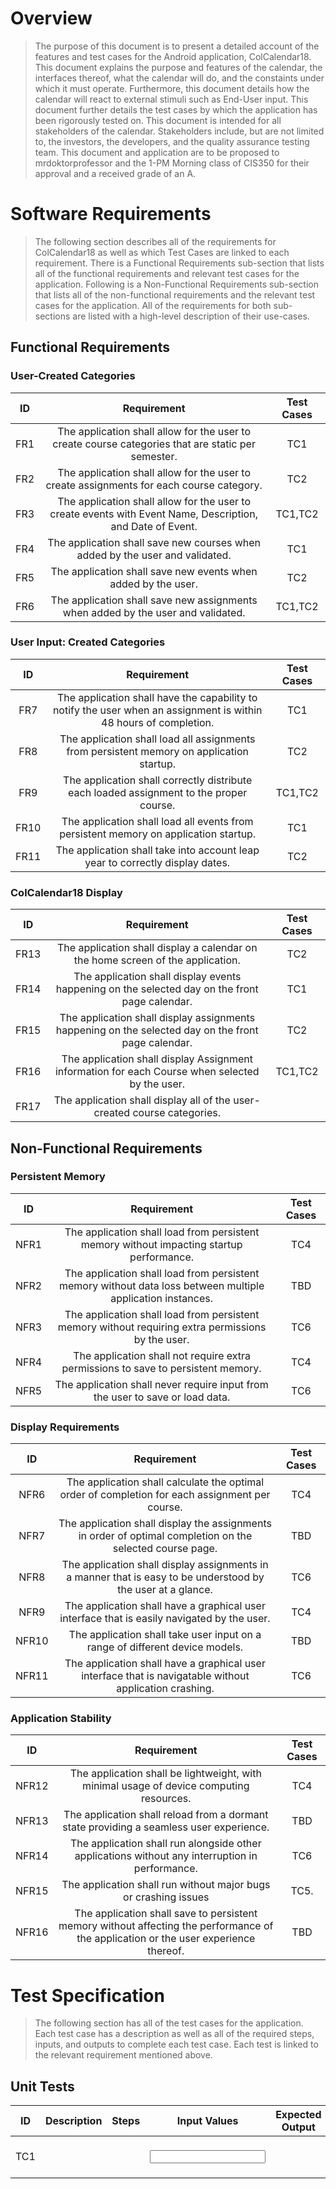 # Overview

> The purpose of this document is to present a detailed account of the features and test cases for the Android application, ColCalendar18. This document explains the purpose and features of the calendar, the interfaces thereof, what the calendar will do, and the constaints under which it must operate. Furthermore, this document details how the calendar will react to external stimuli such as End-User input. This document further details the test cases by which the application has been rigorously tested on. This document is intended for all stakeholders of the calendar. Stakeholders include, but are not limited to, the investors, the developers, and the quality assurance testing team. This document and application are to be proposed to mrdoktorprofessor and the 1-PM Morning class of CIS350 for their approval and a received grade of an A.

# Software Requirements

> The following section describes all of the requirements for ColCalendar18 as well as which Test Cases are linked to each requirement. There is a Functional Requirements sub-section that lists all of the functional requirements and relevant test cases for the application. Following is a Non-Functional Requirements sub-section that lists all of the non-functional requirements and the relevant test cases for the application. All of the requirements for both sub-sections are listed with a high-level description of their use-cases.

## Functional Requirements

### User-Created Categories

| ID | Requirement | Test Cases |
| :-------------: | :----------: | :----------: |
| FR1 | The application shall allow for the user to create course categories that are static per semester. | TC1 |
| FR2 | The application shall allow for the user to create assignments for each course category. | TC2 |
| FR3 | The application shall allow for the user to create events with Event Name, Description, and Date of Event. | TC1,TC2 |
| FR4 | The application shall save new courses when added by the user and validated. | TC1 |
| FR5 | The application shall save new events when added by the user. | TC2 |
| FR6 | The application shall save new assignments when added by the user and validated. | TC1,TC2 |


### User Input: Created Categories
| ID | Requirement | Test Cases |
| :-------------: | :----------: | :----------: |
| FR7 | The application shall have the capability to notify the user when an assignment is within 48 hours of completion. | TC1 |
| FR8 | The application shall load all assignments from persistent memory on application startup. | TC2 |
| FR9 | The application shall correctly distribute each loaded assignment to the proper course. | TC1,TC2 |
| FR10 | The application shall load all events from persistent memory on application startup. | TC1 |
| FR11 | The application shall take into account leap year to correctly display dates. | TC2 |


### ColCalendar18 Display
| ID | Requirement | Test Cases |
| :-------------: | :----------: | :----------: |
| FR13 | The application shall display a calendar on the home screen of the application. | TC2 |
| FR14 | The application shall display events happening on the selected day on the front page calendar. | TC1 |
| FR15 | The application shall display assignments happening on the selected day on the front page calendar. | TC2 |
| FR16 | The application shall display Assignment information for each Course when selected by the user. | TC1,TC2 |
| FR17 | The application shall display all of the user-created course categories.



## Non-Functional Requirements

### Persistent Memory
| ID | Requirement | Test Cases |
| :-------------: | :----------: | :----------: |
| NFR1 | The application shall load from persistent memory without impacting startup performance. | TC4 |
| NFR2 | The application shall load from persistent memory without data loss between multiple application instances. | TBD |
| NFR3 | The application shall load from persistent memory without requiring extra permissions by the user. | TC6 |
| NFR4 | The application shall not require extra permissions to save to persistent memory. | TC4 |
| NFR5 | The application shall never require input from the user to save or load data. | TC6 |


### Display Requirements
| ID | Requirement | Test Cases |
| :-------------: | :----------: | :----------: |
| NFR6 | The application shall calculate the optimal order of completion for each assignment per course. | TC4 |
| NFR7 | The application shall display the assignments in order of optimal completion on the selected course page. | TBD |
| NFR8 | The application shall display assignments in a manner that is easy to be understood by the user at a glance. | TC6 |
| NFR9 | The application shall have a graphical user interface that is easily navigated by the user. | TC4 |
| NFR10 | The application shall take user input on a range of different device models. | TBD |
| NFR11 | The application shall have a graphical user interface that is navigatable without application crashing. | TC6 |


### Application Stability
| ID | Requirement | Test Cases |
| :-------------: | :----------: | :----------: |
| NFR12 | The application shall be lightweight, with minimal usage of device computing resources. | TC4 |
| NFR13 | The application shall reload from a dormant state providing a seamless user experience. | TBD |
| NFR14 | The application shall run alongside other applications without any interruption in performance. | TC6 |
| NFR15 | The application shall run without major bugs or crashing issues | TC5. |
| NFR16 | The application shall save to persistent memory without affecting the performance of the application or the user experience thereof. | TBD |


# Test Specification

> The following section has all of the test cases for the application. Each test case has a description as well as all of the required steps, inputs, and outputs to complete each test case. Each test is linked to the relevant requirement mentioned above.


## Unit Tests

| ID  | Description | Steps | Input Values | Expected Output | Actual Output | Pass/Fail | Requirement Link |
| :-------------: | :----------: | :----------: | :----------: | :----------: | :----------: | :----------: | :----------: |
| TC1 | <TC1 description> | <steps to execute TC1> | <input values to this test case> | <expected output as a result of test case> | <actual output of test case> | <did it pass or fail?> | <requirement IDs this test case is linked to> |
